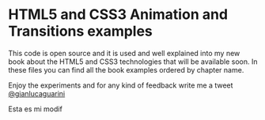 HTML5 and CSS3 Animation and Transitions examples
=============

This code is open source and it is used and well explained into my new book about the HTML5 and CSS3 technologies that will be available soon.
In these files you can find all the book examples ordered by chapter name.

Enjoy the experiments and for any kind of feedback write me a tweet <a target="_blank" href="https://twitter.com/gianlucaguarini">@gianlucaguarini</a>


Esta es mi modif